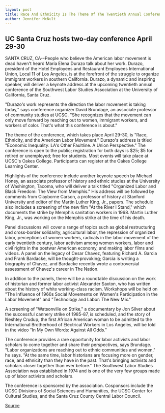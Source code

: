 ```yaml
---
layout: post
title: Race And Ethnicity Is The Theme Of The Twentieth Annual Conference Of The Southwest Labor Studies Association 
author: Jennifer McNult
---
```


## UC Santa Cruz hosts two-day conference April 29-30

SANTA CRUZ, CA--People who believe the American labor movement  is dead haven't heard María Elena Durazo talk about her work. Durazo,  president of the Hotel Employees and Restaurant Employees  International Union, Local 11 of Los Angeles, is at the forefront of  the struggle to organize immigrant workers in southern California.  Durazo, a dynamic and inspiring speaker, will deliver a keynote  address at the upcoming twentieth annual conference of the  Southwest Labor Studies Association at the University of California,  Santa Cruz.

"Durazo's work represents the direction the labor movement is  taking today," says conference organizer David Brundage, an  associate professor of community studies at UCSC. "She recognizes  that the movement can only move forward by reaching out to women,  immigrant workers, and workers of color. That's what this  conference is about."

The theme of the conference, which takes place April 29-30, is  "Race, Ethnicity, and the American Labor Movement." Durazo's  address is titled "Economic Inequality: LA's Other Faultline. A Union  Perspective." The conference is open to the public; registration for  both days is $25; $5 for retired or unemployed; free for students.  Most events will take place at UCSC's Oakes College. Participants  can register at the Oakes College Learning Center.

Highlights of the conference include another keynote speech by  Michael Honey, an associate professor of history and ethnic studies  at the University of Washington, Tacoma, who will deliver a talk  titled "Organized Labor and Black Freedom: The View from Memphis."  His address will be followed by comments from Clayborne Carson, a  professor of history at Stanford University and editor of the Martin  Luther King, Jr., papers. The schedule also includes a screening of  the new film "At the River I Stand," which documents the strike by  Memphis sanitation workers in 1968. Martin Luther King, Jr., was  working on the Memphis strike at the time of his death.

Panel discussions will cover a range of topics such as global  restructuring and cross-border solidarity, agricultural labor, the  repression of organized labor, perceptions of women workers,  radicals in the labor movement of the early twentieth century, labor  activism among women workers, labor and civil rights in the  postwar American economy, and making labor films and videos. A  panel on the legacy of Cesar Chavez, featuring Richard A. Garcia and  Frank Bardacke, will be thought-provoking; Garcia is writing a  biography of Chavez, and Bardacke recently wrote a controversial  assessment of Chavez's career in The Nation.

In addition to the panels, there will be a roundtable discussion  on the work of historian and former labor activist Alexander Saxton,  who has written about the history of white working-class racism.  Workshops will be held on "The Influence of 1960s Social Movements  on Women's Participation in the Labor Movement" and "Technology  and Labor: The New Mix."

A screening of "Watsonville on Strike," a documentary by Jon  Silver about the successful cannery strike of 1985-87, is scheduled,  and the story of Neshtey Crudup, the first African American woman  to be admitted to the International Brotherhood of Electrical  Workers in Los Angeles, will be told in the video "In My Own Words:  Against All Odds."

The conference provides a rare opportunity for labor activists  and labor scholars to come together and share their perspectives,  says Brundage. "Labor organizations are reaching out to ethnic  communities and women," he says. "At the same time, labor  historians are focusing more on gender, race, and ethnicity than they  have in the past. That's bringing activists and scholars closer  together than ever before." The Southwest Labor Studies Association  was established in 1974 and is one of the very few groups made up  of labor activists and scholars.

The conference is sponsored by the association. Cosponsors  include the UCSC Divisions of Social Sciences and Humanities, the  UCSC Center for Cultural Studies, and the Santa Cruz County Central  Labor Council.

[Source](http://www1.ucsc.edu/news_events/press_releases/archive/93-94/04-94/040494-Race_and_ethnicity_.html "Permalink to 040494-Race_and_ethnicity_")
